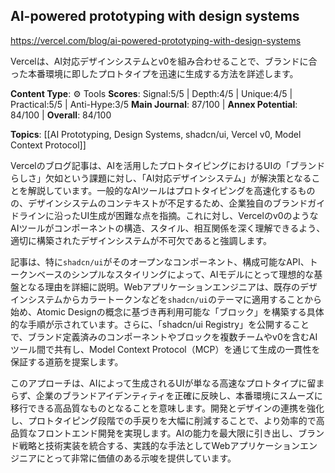 ## AI-powered prototyping with design systems

https://vercel.com/blog/ai-powered-prototyping-with-design-systems

Vercelは、AI対応デザインシステムとv0を組み合わせることで、ブランドに合った本番環境に即したプロトタイプを迅速に生成する方法を詳述します。

**Content Type**: ⚙️ Tools
**Scores**: Signal:5/5 | Depth:4/5 | Unique:4/5 | Practical:5/5 | Anti-Hype:3/5
**Main Journal**: 87/100 | **Annex Potential**: 84/100 | **Overall**: 84/100

**Topics**: [[AI Prototyping, Design Systems, shadcn/ui, Vercel v0, Model Context Protocol]]

Vercelのブログ記事は、AIを活用したプロトタイピングにおけるUIの「ブランドらしさ」欠如という課題に対し、「AI対応デザインシステム」が解決策となることを解説しています。一般的なAIツールはプロトタイピングを高速化するものの、デザインシステムのコンテキストが不足するため、企業独自のブランドガイドラインに沿ったUI生成が困難な点を指摘。これに対し、Vercelのv0のようなAIツールがコンポーネントの構造、スタイル、相互関係を深く理解できるよう、適切に構築されたデザインシステムが不可欠であると強調します。

記事は、特に`shadcn/ui`がそのオープンなコンポーネント、構成可能なAPI、トークンベースのシンプルなスタイリングによって、AIモデルにとって理想的な基盤となる理由を詳細に説明。Webアプリケーションエンジニアは、既存のデザインシステムからカラートークンなどを`shadcn/ui`のテーマに適用することから始め、Atomic Designの概念に基づき再利用可能な「ブロック」を構築する具体的な手順が示されています。さらに、「shadcn/ui Registry」を公開することで、ブランド定義済みのコンポーネントやブロックを複数チームやv0を含むAIツール間で共有し、Model Context Protocol（MCP）を通じて生成の一貫性を保証する道筋を提案します。

このアプローチは、AIによって生成されるUIが単なる高速なプロトタイプに留まらず、企業のブランドアイデンティティを正確に反映し、本番環境にスムーズに移行できる高品質なものとなることを意味します。開発とデザインの連携を強化し、プロトタイピング段階での手戻りを大幅に削減することで、より効率的で高品質なフロントエンド開発を実現します。AIの能力を最大限に引き出し、ブランド戦略と技術実装を統合する、実践的な手法としてWebアプリケーションエンジニアにとって非常に価値のある示唆を提供しています。